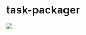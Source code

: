 # task-packager

[![](https://jitpack.io/v/petuhovskiy/task-packager.svg)](https://jitpack.io/#petuhovskiy/task-packager)